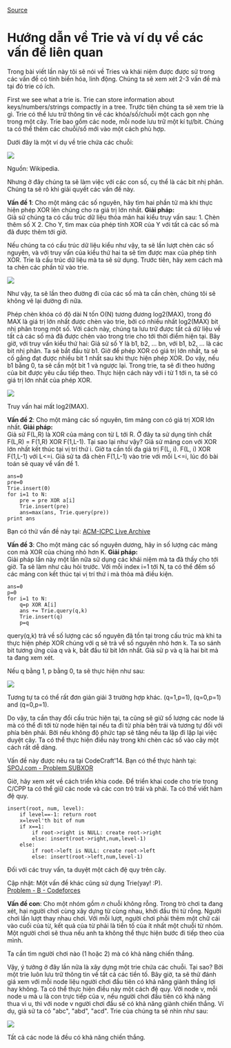 
[Source](https://threads-iiith.quora.com/Tutorial-on-Trie-and-example-problems "Permalink to Tutorial on Trie and example problems - Threads @ IIIT Hyderabad")

# Hướng dẫn về Trie và ví dụ về các vấn đề liên quan

Trong bài viết lần này tôi sẽ nói về Tries và khái niệm được được sử trong các vấn đề có tính biến hóa, linh động. Chúng ta sẽ xem xét 2-3 vấn đề mà tại đó trie có ích.

First we see what a trie is. Trie can store information about keys/numbers/strings compactly in a tree.
Trước tiên chúng ta sẽ xem trie là gì. Trie có thể lưu trữ thông tin về các khóa/số/chuỗi một cách gọn nhẹ trong một cây. 
Trie bao gồm các node, mỗi node lưu trữ một kí tự/bit. Chúng ta có thể thêm các chuỗi/số mới vào một cách phù hợp.

Dưới đây là một ví dụ về trie chứa các chuỗi:

![][1]

  
Nguồn: Wikipedia.

Nhưng ở đây chúng ta sẽ làm việc với các con số, cụ thể là các bit nhị phân. Chúng ta sẽ rõ khi giải quyết các vấn đề này.

**Vấn đề 1**: Cho một mảng các số nguyên, hãy tìm hai phần tử mà khi thực hiện phép XOR lên chúng cho ra giá trị lớn nhất. 
**Giải pháp:**  
Giả sử chúng ta có cấu trúc dữ liệu thỏa mãn hai kiểu truy vấn sau:
1\. Chèn thêm số X
2\. Cho Y, tìm max của phép tính XOR của Y với tất cả các số mà đã được thêm tới giờ.

Nếu chúng ta có cấu trúc dữ liệu kiểu như vậy, ta sẽ lần lượt chèn các số nguyên, và với truy vấn của kiểu thứ hai ta sẽ tìm được max của phép tính XOR.
Trie là cấu trúc dữ liệu mà ta sẽ sử dụng. Trước tiên, hãy xem cách mà ta chèn các phần tử vào trie.

![][2]


Như vậy, ta sẽ lần theo đường đi của các số mà ta cần chèn, chúng tôi sẽ không vẽ lại đường đi nữa. 

Phép chèn khóa có độ dài N tốn O(N) tương đương log2(MAX), trong đó MAX là giá trị lớn nhất được chèn vào trie, bởi có nhiều nhất log2(MAX) bit nhị phân trong một số.
Với cách này, chúng ta lưu trữ được tất cả dữ liệu về tất cả các số mà đã được chèn vào trong trie cho tới thời điểm hiện tại.
Bây giờ, với truy vấn kiểu thứ hai:
Giả sử số Y là b1, b2, ... bn, với b1, b2, ... là các bit nhị phân. Ta sẽ bắt đầu từ b1. Giờ để phép XOR có giá trị lớn nhất, ta sẽ cố gắng đạt được nhiều bit 1 nhất sau khi thực hiện phép XOR. Do vậy, nếu b1 bằng 0, ta sẽ cần một bit 1 và ngược lại. Trong trie, ta sẽ đi theo hướng của bit được yêu cầu tiếp theo. Thực hiện cách này với i từ 1 tới n, ta sẽ có giá trị lớn nhất của phép XOR.


![][3]

Truy vấn hai mất log2(MAX).

**Vấn đề 2**: Cho một mảng các số nguyên, tìm mảng con có giá trị XOR lớn nhất. 
**Giải pháp:**  
Giả sử F(L,R) là XOR của mảng con từ L tới R.
Ở đây ta sử dụng tính chất F(L,R) = F(1,R) XOR F(1,L-1). Tại sao lại như vậy?
Giả sử mảng con với XOR lớn nhất kết thúc tại vị trí thứ i. Giờ ta cần tối đa giá trị F(L, i). F(L, i) XOR F(1,L-1) với L<=i. Giả sử ta đã chèn F(1,L-1) vào trie với mỗi L<=i, lúc đó bài toán sẽ quay về vấn đề 1.

    
    
    ans=0
    pre=0
    Trie.insert(0)
    for i=1 to N:
        pre = pre XOR a[i]
        Trie.insert(pre)
        ans=max(ans, Trie.query(pre))
    print ans
    

Bạn có thử vấn đề này tại: [ACM-ICPC Live Archive][4]

**Vấn đề 3**: Cho một mảng các số nguyên dương, hãy in số lượng các mảng con mà XOR của chúng nhỏ hơn K.
**Giải pháp:**  
Giải pháp lần này một lần nữa sử dụng các khái niệm mà ta đã thấy cho tới giờ. Ta sẽ làm như câu hỏi trước. Với mỗi index i=1 tới N, ta có thể đếm số các mảng con kết thúc tại vị trí thứ i mà thỏa mã điều kiện.

    
    
    ans=0
    p=0
    for i=1 to N:
        q=p XOR A[i]
        ans += Trie.query(q,k)
        Trie.insert(q)
        p=q
    

query(q,k) trả về số lượng các số nguyên đã tồn tại trong cấu trúc mà khi ta thực hiện phép XOR chúng với q sẽ trả về số nguyên nhỏ hơn k.
Ta so sánh bit tương ứng của q và k, bắt đầu từ bit lớn nhất. Giả sử p và q là hai bit mà ta đang xem xét.

Nếu q bằng 1, p bằng 0, ta sẽ thực hiện như sau:

![][5]

Tương tự ta có thể rất đơn giản giải 3 trường hợp khác. (q=1,p=1), (q=0,p=1) and (q=0,p=1).

Do vậy, ta cần thay đổi cấu trúc hiện tại, ta cũng sẽ giữ số lượng các node lá mà có thể đi tới từ node hiện tại nếu ta đi từ phía bên trái và tương tự đối với phía bên phải. Bởi nếu không độ phức tạp sẽ tăng nếu ta lặp đi lặp lại việc duyệt cây. Ta có thể thực hiện điều này trong khi chèn các số vào cây một cách rất dễ dàng.

Vấn đề này được nêu ra tại CodeCraft'14. Bạn có thể thực hành tại: [SPOJ.com - Problem SUBXOR][6]

Giờ, hãy xem xét về cách triển khia code.
Để triển khai code cho trie trong C/CPP ta có thể giữ các node và các con trỏ trái và phải. Ta có thể viết hàm đệ quy.   

    
    
    insert(root, num, level):
        if level==-1: return root
        x=level'th bit of num
        if x==1:
            if root->right is NULL: create root->right
            else: insert(root->right,num,level-1)
        else:
            if root->left is NULL: create root->left
            else: insert(root->left,num,level-1)
    

  
Đối với các truy vấn, ta duyệt một cách đệ quy trên cây.

Cập nhật:
Một vấn đề khác cũng sử dụng Trie(yay! :P).  
[Problem - B - Codeforces][7]

**Vấn đề con**: Cho một nhóm gồm _n_ chuỗi không rỗng. Trong trò chơi ta đang xét, hai người chơi cùng xây dựng từ cùng nhau, khởi đầu thì từ rỗng. Người chơi lần lượt thay nhau chơi. Với mỗi lượt, người chơi phải thêm một chữ cái vào cuối của từ, kết quả của từ phải là tiền tố của ít nhất một chuỗi từ nhóm. Một người chơi sẽ thua nếu anh ta không thể thực hiện bước đi tiếp theo của mình.

Ta cần tìm người chơi nào (1 hoặc 2) mà có khả năng chiến thắng.

Vậy, ý tưởng ở đây lần nữa là xây dựng một trie chứa các chuỗi. Tại sao? Bởi một trie luôn lưu trữ thông tin về tất cả các tiền tố.
Bây giờ, ta sẽ thử đánh giá xem với mỗi node liệu người chơi đầu tiên có khả năng giành thắng lợi hay không. Ta có thể thực hiện điều này một cách đệ quy. Với node v, mỗi node u mà u là con trực tiếp của v, nếu người chơi đầu tiên có khả năng thua vì u, thì với node v người chơi đầu sẽ có khả năng giành chiến thắng.
Ví dụ, giả sử ta có "abc", "abd", "acd".
Trie của chúng ta sẽ nhìn như sau:

![][8]

  
Tất cả các node lá đều có khả năng chiến thắng.

[1]: https://qph.fs.quoracdn.net/main-qimg-aea28d9cd34aaf2d5783f4cd04e5abbd
[2]: https://qph.fs.quoracdn.net/main-qimg-388217a1992f1b2aac51e9917aa76d9c
[3]: https://qph.fs.quoracdn.net/main-qimg-e5d624e2cd693d713840a30ca9aaa461
[4]: https://icpcarchive.ecs.baylor.edu/index.php?Itemid=8&category=345&option=com_onlinejudge&page=show_problem&problem=2683
[5]: https://qph.fs.quoracdn.net/main-qimg-f24ea5ecf11805e7bcd82a48bb9cad25
[6]: http://www.spoj.com/problems/SUBXOR
[7]: http://codeforces.com/contest/455/problem/B
[8]: https://qph.fs.quoracdn.net/main-qimg-f81def67dffcc9e95306d65b27daa2f7-c

  
